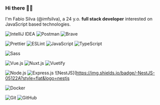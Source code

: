### Hi there 👋🏼

I'm Fabio Silva (@imfsilva), a 24 y.o. **full stack developer** interested on JavaScript based technologies. 

![IntelliJ IDEA](https://img.shields.io/badge/-IntelliJ%20IDEA-05122A?style=flat&logo=intellij-idea) ![Postman](https://img.shields.io/badge/-Postman-05122A?style=flat&logo=postman) ![Brave](https://img.shields.io/badge/-Brave-05122A?style=flat&logo=brave)

![Prettier](https://img.shields.io/badge/-Prettier-05122A?style=flat&logo=prettier) ![ESLint](https://img.shields.io/badge/-ESLint-05122A?style=flat&logo=eslint)
![JavaScript](https://img.shields.io/badge/-JavaScript-05122A?style=flat&logo=javascript) ![TypeScript](https://img.shields.io/badge/-TypeScript-05122A?style=flat&logo=typescript)

![Sass](https://img.shields.io/badge/-Sass-05122A?style=flat&logo=Sass)

![Vue.js](https://img.shields.io/badge/-Vue.js-05122A?style=flat&logo=vue.js) ![Nuxt.js](https://img.shields.io/badge/-Nuxt.js-05122A?style=flat&logo=nuxt.js) ![Vuetify](https://img.shields.io/badge/-Vuetify-05122A?style=flat&logo=Vuetify)

![Node.js](https://img.shields.io/badge/-Node.js-05122A?style=flat&logo=node.js) ![Express.js](https://img.shields.io/badge/-Express-05122A?style=flat&logo=express) ![NestJS](https://img.shields.io/badge/-NestJS-05122A?style=flat&logo=nestjs

![Docker](https://img.shields.io/badge/-Docker-05122A?style=flat&logo=docker)

![Git](https://img.shields.io/badge/-Git-05122A?style=flat&logo=git) ![GitHub](https://img.shields.io/badge/-GitHub-05122A?style=flat&logo=github) 
